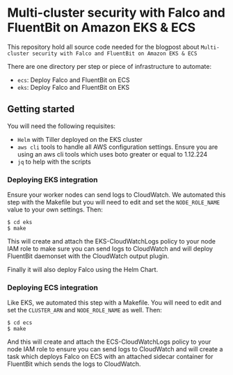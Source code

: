 # Multi-cluster security with Falco and FluentBit on Amazon EKS & ECS

This repository hold all source code needed for the blogpost about `Multi-cluster
security with Falco and FluentBit on Amazon EKS & ECS`

There are one directory per step or piece of infrastructure to automate:

* `ecs`: Deploy Falco and FluentBit on ECS
* `eks`: Deploy Falco and FluentBit on EKS

## Getting started

You will need the following requisites:

* `Helm` with Tiller deployed on the EKS cluster
* `aws cli` tools to handle all AWS configuration settings. Ensure you are using
  an aws cli tools which uses boto greater or equal to 1.12.224
* `jq` to help with the scripts

### Deploying EKS integration

Ensure your worker nodes can send logs to CloudWatch. We automated this step with
the Makefile but you will need to edit and set the `NODE_ROLE_NAME` value to your
own settings. Then:

```
$ cd eks
$ make
```

This will create and attach the EKS-CloudWatchLogs policy to your node IAM role
to make sure you can send logs to CloudWatch and will deploy FluentBit daemonset
with the CloudWatch output plugin.

Finally it will also deploy Falco using the Helm Chart.

### Deploying ECS integration

Like EKS, we automated this step with a Makefile. You will need to edit and set
the `CLUSTER_ARN` and `NODE_ROLE_NAME` as well. Then:

```
$ cd ecs
$ make
```

And this will create and attach the ECS-CloudWatchLogs policy to your node IAM
role to ensure you can send logs to CloudWatch and will create a task which
deploys Falco on ECS with an attached sidecar container for FluentBit which
sends the logs to CloudWatch.
